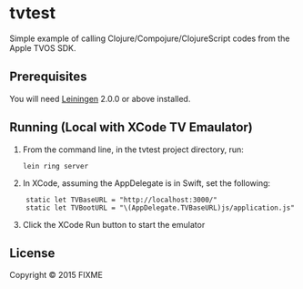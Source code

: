 # tvtest

Simple example of calling Clojure/Compojure/ClojureScript codes from the
Apple TVOS SDK.

## Prerequisites

You will need [Leiningen][] 2.0.0 or above installed.

[leiningen]: https://github.com/technomancy/leiningen

## Running (Local with XCode TV Emaulator)

1. From the command line, in the tvtest project directory, run:

    `lein ring server`

2. In XCode, assuming the AppDelegate is in Swift, set the following:
````
    static let TVBaseURL = "http://localhost:3000/"
    static let TVBootURL = "\(AppDelegate.TVBaseURL)js/application.js"
````

3. Click the XCode Run button to start the emulator

## License

Copyright © 2015 FIXME

